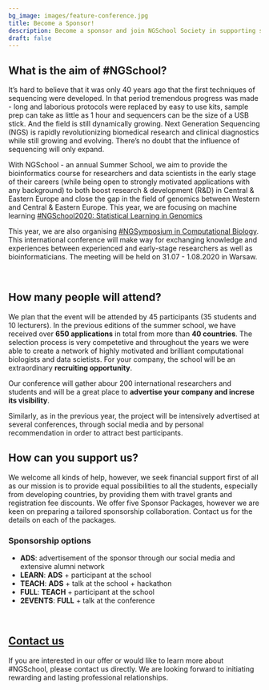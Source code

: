 ```yaml
---
bg_image: images/feature-conference.jpg
title: Become a Sponsor!
description: Become a sponsor and join NGSchool Society in supporting science!
draft: false
---
```

## What is the aim of #NGSchool?


It’s hard to believe that it was only 40 years ago that the first techniques of sequencing were developed. In that period tremendous progress was made - long and laborious protocols were replaced by easy to use kits, sample prep can take as little as 1 hour and sequencers can be the size of a USB stick. And the field is still dynamically growing. Next Generation Sequencing (NGS) is rapidly revolutionizing biomedical research and clinical diagnostics while still growing and evolving. There’s no doubt that the influence of sequencing will only expand.

With NGSchool - an annual Summer School, we aim to provide the bioinformatics course for researchers and data scientists in the early stage of their careers (while being open to strongly motivated applications with any background) to both boost research & development (R&D) in Central & Eastern Europe and close the gap in the field of genomics between Western and Central & Eastern Europe. This year, we are focusing on machine learning [#NGSchool2020: Statistical Learning in Genomics](/ngschool2020)

This year, we are also organising [#NGSymposium in Computational Biology](/conference). This international conference will make way for exchanging knowledge and experiences between experienced and early-stage researchers as well as bioinformaticians. The meeting will be held on 31.07 - 1.08.2020 in Warsaw. 

<div class="row" style="margin-top: 5px;">
<br>
<div class="col-md-6">
  <img class="img-responsive w-100" src="/images/ngschool/2019-005.jpg" alt="">
</div>
<div class="col-md-6">
  <img class="img-responsive w-100" src="/images/ngschool/2019-002.jpg" alt="">
</div>
</div>

## How many people will attend?

We plan that the event will be attended by 45 participants (35 students and 10 lecturers). In the previous editions of the summer school, we have received over **650 applications** in total from more than **40 countries**. The selection process is very competetive and throughout the years we were able to create a network of highly motivated and brilliant computational biologists and data scietists. For your company, the school will be an extraordinary **recruiting opportunity**.

Our conference will gather abour 200 international researchers and students and will be a great place to **advertise your company and increse its visibility**.  

Similarly, as in the previous year, the project will be intensively advertised at several conferences, through social media and by personal recommendation in order to attract best participants.   

## How can you support us?

We welcome all kinds of help, however, we seek financial support first of all as our mission is to provide equal possibilities to all the students, especially from developing countries, by providing them with travel grants and registration fee discounts. We offer five Sponsor Packages, however we are keen on preparing a tailored sponsorship collaboration. Contact us for the details on each of the packages.

### Sponsorship options

* **ADS**: advertisement of the sponsor through our social media and extensive alumni network  
* **LEARN**: **ADS** + participant at the school   
* **TEACH**: **ADS** + talk at the school + hackathon   
* **FULL**: **TEACH** + participant at the school  
* **2EVENTS**: **FULL** + talk at the conference   

<div class="row" style="margin-top: 5px;">
<br>
<div class="col-md-2"></div>
<div class="col-md-8">
  <img class="img-responsive w-100" src="/images/feature-society.jpg" alt="">
</div>
<div class="col-md-2"></div>
</div>

## [Contact us](/contact)
  
If you are interested in our offer or would like to learn more about #NGSchool, please contact us directly. We are looking forward to initiating rewarding and lasting professional relationships.  